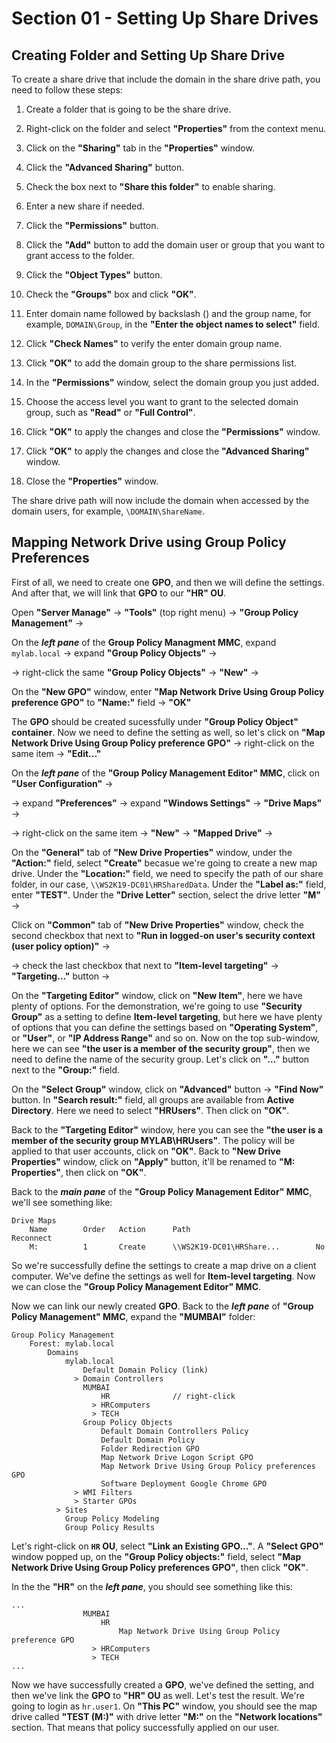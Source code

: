 # Section 01 - Setting Up Share Drives



## Creating Folder and Setting Up Share Drive
To create a share drive that include the domain in the share drive path, you need to follow these steps:

1. Create a folder that is going to be the share drive.

2. Right-click on the folder and select **"Properties"** from the context menu.

3. Click on the **"Sharing"** tab in the **"Properties"** window.

4. Click the **"Advanced Sharing"** button.

5. Check the box next to **"Share this folder"** to enable sharing.

6. Enter a new share if needed.

7. Click the **"Permissions"** button.

8. Click the **"Add"** button to add the domain user or group that you want to grant access to the folder.

9. Click the **"Object Types"** button.

10. Check the **"Groups"** box and click **"OK"**.

11. Enter domain name followed by backslash () and the group name, for example, `DOMAIN\Group`, in the **"Enter the object names to select"** field.

12. Click **"Check Names"** to verify the enter domain group name.

13. Click **"OK"** to add the domain group to the share permissions list.

14. In the **"Permissions"** window, select the domain group you just added.

15. Choose the access level you want to grant to the selected domain group, such as **"Read"** or **"Full Control"**.

16. Click **"OK"** to apply the changes and close the **"Permissions"** window.

17. Click **"OK"** to apply the changes and close the **"Advanced Sharing"** window.

18. Close the **"Properties"** window.

The share drive path will now include the domain when accessed by the domain users, for example, `\DOMAIN\ShareName`.



## Mapping Network Drive using Group Policy Preferences
First of all, we need to create one **GPO**, and then we will define the settings. And after that, we will link that **GPO** to our **"HR" OU**.

Open **"Server Manage"** -> **"Tools"** (top right menu) -> **"Group Policy Management"** ->

On the ***left pane*** of the **Group Policy Managment MMC**, expand `mylab.local` -> expand **"Group Policy Objects"** -> 

-> right-click the same **"Group Policy Objects"** -> **"New"** ->

On the **"New GPO"** window, enter **"Map Network Drive Using Group Policy preference GPO"** to **"Name:"** field -> **"OK"**

The **GPO** should be created sucessfully under **"Group Policy Object" container**. Now we need to define the setting as well, so let's click on **"Map Network Drive Using Group Policy preference GPO"** -> right-click on the same item -> **"Edit..."**

On the ***left pane*** of the **"Group Policy Management Editor" MMC**, click on **"User Configuration"** -> 

-> expand **"Preferences"** -> expand **"Windows Settings"** -> **"Drive Maps"** ->

-> right-click on the same item -> **"New"** -> **"Mapped Drive"** ->

On the **"General"** tab of **"New Drive Properties"** window, under the **"Action:"** field, select **"Create"** becasue we're going to create a new map drive. Under the **"Location:"** field, we need to specify the path of our share folder, in our case, `\\WS2K19-DC01\HRSharedData`. Under the **"Label as:"** field, enter **"TEST"**. Under the **"Drive Letter"** section, select the drive letter **"M"** ->

Click on **"Common"** tab of **"New Drive Properties"** window, check the second checkbox that next to **"Run in logged-on user's security context (user policy option)"** ->

-> check the last checkbox that next to **"Item-level targeting"** -> **"Targeting..."** button ->

On the **"Targeting Editor"** window, click on **"New Item"**, here we have plenty of options. For the demonstration, we're going to use **"Security Group"** as a setting to define **Item-level targeting**, but here we have plenty of options that you can define the settings based on **"Operating System"**, or **"User"**, or **"IP Address Range"** and so on. Now on the top sub-window, here we can see **"the user is a member of the security group"**, then we need to define the name of the security group. Let's click on **"..."** button next to the **"Group:"** field.

On the **"Select Group"** window, click on **"Advanced"** button -> **"Find Now"** button. In **"Search result:"** field, all groups are available from **Active Directory**. Here we need to select **"HRUsers"**. Then click on **"OK"**.

Back to the **"Targeting Editor"** window, here you can see the **"the user is a member of the security group MYLAB\HRUsers"**. The policy will be applied to that user accounts, click on **"OK"**. Back to **"New Drive Properties"** window, click on **"Apply"** button, it'll be renamed to **"M: Properties"**, then click on **"OK"**.

Back to the ***main pane*** of the **"Group Policy Management Editor" MMC**, we'll see something like:
```
Drive Maps
    Name        Order   Action      Path                            Reconnect
    M:          1       Create      \\WS2K19-DC01\HRShare...        No
```
So we're successfully define the settings to create a map drive on a client computer. We've define the settings as well for **Item-level targeting**. Now we can close the **"Group Policy Management Editor" MMC**.

Now we can link our newly created **GPO**. Back to the ***left pane*** of **"Group Policy Management" MMC**, expand the **"MUMBAI"** folder:
```
Group Policy Management
    Forest: mylab.local
        Domains
            mylab.local
                Default Domain Policy (link)
              > Domain Controllers
                MUMBAI
                    HR              // right-click
                  > HRComputers
                  > TECH
                Group Policy Objects
                    Default Domain Controllers Policy
                    Default Domain Policy
                    Folder Redirection GPO
                    Map Network Drive Logon Script GPO
                    Map Network Drive Using Group Policy preferences GPO
                    Software Deployment Google Chrome GPO
              > WMI Filters
              > Starter GPOs
          > Sites
            Group Policy Modeling
            Group Policy Results
```
Let's right-click on **`HR` OU**, select **"Link an Existing GPO..."**. A **"Select GPO"** window popped up, on the **"Group Policy objects:"** field, select **"Map Network Drive Using Group Policy preferences GPO"**, then click **"OK"**. 

In the the **"HR"** on the ***left pane***, you should see something like this:
```
...
                MUMBAI
                    HR
                        Map Network Drive Using Group Policy preference GPO
                  > HRComputers
                  > TECH
...
```
Now we have successfully created a **GPO**, we've defined the setting, and then we've link the **GPO** to **"HR" OU** as well. Let's test the result. We're going to login as `hr.user1`. On **"This PC"** window, you should see the map drive called **"TEST (M:)"** with drive letter **"M:"** on the **"Network locations"** section. That means that policy successfully applied on our user.


